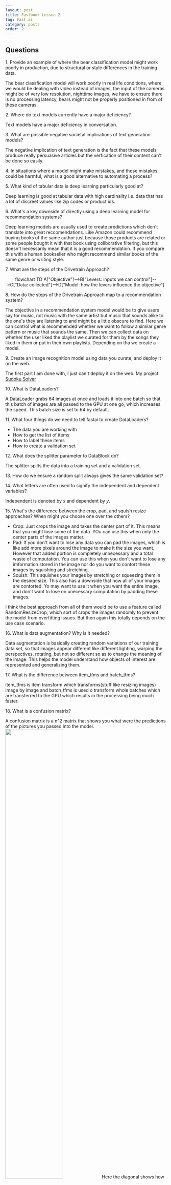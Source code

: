 ```yaml
---
layout: post
title: Fastbook Lesson 2
tag: Fast.ai
category: posts
order: 2
---
```

## Questions

<div class="admonition note">
<p class="admonition-title">1. Provide an example of where the bear classification model might work poorly in production, due to structural or style differences in the training data.</p><p>The bear classfication model will work poorly in real life conditions, where we would be dealing with video instead of images, the input of the cameras might be of very low resolution, nighttime images, we have to ensure there is no processing latency, bears might not be properly positioned in from of these cameras.</p></div>
<div class="admonition note"><p class="admonition-title">2. Where do text models currently have a major deficiency?</p><p>Text models have a major deficiency in conversation.</p></div>
<div class="admonition note"><p class="admonition-title">3. What are possible negative societal implications of text generation models?</p><p>The negative implication of text generation is the fact that these models produce really persuasive articles but the verfication of their content can't be done so easily.</p></div>
<div class="admonition note"><p class="admonition-title">4. In situations where a model might make mistakes, and those mistakes could be harmful, what is a good alternative to automating a process?</p><p></p></div>
<div class="admonition note"><p class="admonition-title">5. What kind of tabular data is deep learning particularly good at?</p><p>Deep learning is good at tabular data with high cardinality i.e. data that has a lot of discreet values like zip codes or product ids.</p></div>
<div class="admonition note"><p class="admonition-title">6. What's a key downside of directly using a deep learning model for recommendation systems?</p><p>Deep learning models are usually used to create predictions which don't translate into great reccomendations. Like Amazon could recommend buying books of the same author just because those products are related or some people bought it with that book using collborative filtering, but this doesn't necessarily mean that it is a good recommendation. If you compare this with a human bookseller who might recommend similar books of the same genre or writing style.</p></div>
<div class="admonition note"><p class="admonition-title">7. What are the steps of the Drivetrain Approach?</p><p><div class="mermaid" align="center" height="70%" width="70%">
    flowchart TD
    A["Objective"]-->B["Levers: inputs we can control"]-->C["Data: collected"]-->D["Model: how the levers influence the objective"]
</div></p></div>
<div class="admonition note"><p class="admonition-title">8. How do the steps of the Drivetrain Approach map to a recommendation system?</p><p>The objective in a recommendation system model would be to give users say for music, not music with the same artist but music that sounds alike to the one's they are listening to and might be a little obscure to find. Here we can control what is recommended whether we want to follow a similar genre pattern or music that sounds the same. Then we can collect data on whether the user liked the playlist we curated for them by the songs they liked in them or put in their own playlists. Depending on tha we create a model.</p></div>
<div class="admonition note"><p class="admonition-title">9. Create an image recognition model using data you curate, and deploy it on the web.</p>The first part I am done with, I just can't deploy it on the web. My project: <a href="https://github.com/psymbio/sudoku-solver-v1">Sudoku Solver</a><p></p></div>
<div class="admonition note"><p class="admonition-title">10. What is DataLoaders?</p><p>A DataLoader grabs 64 images at once and loads it into one batch so that this batch of images are all passed to the GPU at one go, which increases the speed. This batch size is set to 64 by default.</p></div>
<div class="admonition note"><p class="admonition-title">11. What four things do we need to tell fastai to create DataLoaders?</p><p><ul><li>The data you are working with</li><li>How to get the list of items</li><li>How to label these items</li><li>How to create a validation set</li></ul></p></div>
<div class="admonition note"><p class="admonition-title">12. What does the splitter parameter to DataBlock do?</p><p>The splitter spilts the data into a training set and a validation set.</p></div>
<div class="admonition note"><p class="admonition-title">13. How do we ensure a random split always gives the same validation set?</p><p></p></div>
<div class="admonition note"><p class="admonition-title">14. What letters are often used to signify the independent and dependent variables?</p><p>Independent is denoted by <i>x</i> and dependent by <i>y</i>.</p></div>
<div class="admonition note"><p class="admonition-title">15. What's the difference between the crop, pad, and squish resize approaches? When might you choose one over the others?</p><p><ul><li>Crop: Just crops the image and takes the center part of it. This means that you might lose some of the data. YOu can use this when only the center parts of the images matter.</li><li>Pad: If you don't want to lose any data you can pad the images, which is like add more pixels around the image to make it the size you want. However that added portion is completely unnecessary and a total waste of computation. You can use this when you don't want to lose any imformation stored in the image nor do you want to contort these images by squishing and stretching.</li><li>Squish: This squishes your images by stretching or squeezing them in the desired size. This also has a downside that now all of your images are contorted. Yo may want to use it when you want the entire image, and don't want to lose on unecessary computation by padding these images.</li></ul>I think the best approach from all of them would be to use a feature called RandomResizeCrop, which sort of crops the images randomly to prevent the model from overfitting issues. But then again this totally depends on the use case scenario.</p></div>
<div class="admonition note"><p class="admonition-title">16. What is data augmentation? Why is it needed?</p><p>Data augmentation is basically creating random variations of our training data set, so that images appear different like different lighting, warping the perspectives, rotating, but not so different so as to change the meaning of the image. This helps the model understand how objects of interest are represented and generalizing them.</p></div>
<div class="admonition note"><p class="admonition-title">17. What is the difference between item_tfms and batch_tfms?</p><p>item_tfms is item transform which transforms(stuff like resizing images) image by image and batch_tfms is used o transform whole batches which are transferred to the GPU which results in the processing being much faster.</p></div>
<div class="admonition note"><p class="admonition-title">18. What is a confusion matrix?</p><p>A confusion matrix is a n^2 matrix that shows you what were the predictions of the pictures you passed into the model.<img alt="" src="/images/2021/fastai/confusion-matrix.png" height="60%" width="60%">Here the diagonal shows how many of the images were actually predicted correctly.</p></div>
<div class="admonition note"><p class="admonition-title">19. What does export save?</p><p><div class="inlinecode">export</div> saves both the architecture, as well as the trained parameters of the neural network architecture. It also saves how the DataLoaders are defined.</p></div>
<div class="admonition note"><p class="admonition-title">20. What is it called when we use a model for getting predictions, instead of training?</p><p></p></div>
<div class="admonition note"><p class="admonition-title">21. What are IPython widgets?</p><p>Create GUIs in Jupyter Notebooks itself, so you can prototype and build applications.</p></div>
<div class="admonition note"><p class="admonition-title">22. When might you want to use CPU for deployment? When might GPU be better?</p><p>You might want to use a CPU when you don's have as much processing to do, maybe you are working with simple image data and need to deploy your work for cheap. Whereas you might want to use a GPU where your dealing with video data which would take a lot of processing time on a general CPU. GPUs are best for doing identical work in parallel. If you will be analyzing single pieces of data at a time (like a single image or single sentence), then CPUs may be more cost effective instead, especially with more market competition for CPU servers versus GPU servers. GPUs could be used if you collect user responses into a batch at a time, and perform inference on the batch. This may require the user to wait for model predictions. Additionally, there are many other complexities when it comes to GPU inference, like memory management and queuing of the batches.</p></div>
<div class="admonition note"><p class="admonition-title">23. What are the downsides of deploying your app to a server, instead of to a client (or edge) device such as a phone or PC?</p><p>Maybe this question needs a little reframing. Deploying your app to an edge device leads to a lot of privacy concerns, latency, version control problems, load balancing issues, scalibility issues and it is just a mess. Deploying it to a server is much more efficient and ergonomical. YOu have more control over the environment and none of those issues are found here.</p></div>
<div class="admonition note"><p class="admonition-title">24. What are three examples of problems that could occur when rolling out a bear warning system in practice?</p><p>The bear classfication model will work poorly in real life conditions, where we would be dealing with video instead of images, the input of the cameras might be of very low resolution, nighttime images, we have to ensure there is no processing latency, bears might not be properly positioned in from of these cameras.</p></div>
<div class="admonition note"><p class="admonition-title">25. What is "out-of-domain data"?</p><p>The data you've trained on is different from the data your model shall see during production. Even having a diverse team can help coming up with a wider dataset, but there isn't any technical solution to this problem.</p></div>
<div class="admonition note"><p class="admonition-title">26. What is "domain shift"?</p><p>Domain shift is when you start out with data that might be in your domain, but then over time the type of data changes a lot and then again your model isn't abe to adapt to it. An easy solution is using a transfer learning on a daily basis so that your model can gradually adapt to the new data. Maybe then even fine tuning it to make it better would work out.</p></div>
<div class="admonition tubelight"><p class="admonition-title">Biased data</p><p>All data is biased. Timnit Gebru suggested in a paper that we define how this data is collected, so that in the longer run biased results don't backfire on us and we understand the limitations of that specific collected dataset.</p></div>
<div class="admonition note"><p class="admonition-title">27. What are the three steps in the deployment process?</p><p>The three steps in the deployment process are:<ul><li>Manual process: Run the model in parallel and have humans check all of the predictions.</li><li>Limited scope deployment: Have it run in a environment limited by either time or space, this should be done under human supervision.</li><li>Gradual expansion: There should be good reporting systems in place, and you should always consider what could go wrong.</li></ul></p></div>
<div class="admonition note"><p class="admonition-title">28. What is a p value?</p><p>Often times we take a dataset so small that we start seeing relationships betweeen the inputs coincidently, that is why to verify them we use a p value. We start off with a null hypothesis which says there is no relationship then we collect independent and dependent variables. After this we calculate the percentage of the time we would see that relationship. A p-value is the probability of an observed result assuming the null hypothesis is true. But it is not always that p values are to be trusted extra reading: <a href="https://www.amstat.org/asa/files/pdfs/p-valuestatement.pdf">American Statistical Association on p-values</a> and <a href="https://www.fharrell.com/post/nhst-never/">Frank Harrell's Null Hypothesis Significance Testing Never Worked</a></p></div>
<div class="admonition note"><p class="admonition-title">29. What is a prior?</p><p></p></div>

## Further Research

<div class="admonition hint"><p class="admonition-title">1. Consider how the Drivetrain Approach maps to a project or problem you're interested in.</p><p></p></div>
<div class="admonition hint"><p class="admonition-title">2. When might it be best to avoid certain types of data augmentation?</p><p></p></div>
<div class="admonition hint"><p class="admonition-title">3. For a project you're interested in applying deep learning to, consider the thought experiment "What would happen if it went really, really well?"</p><p></p></div>
<div class="admonition hint"><p class="admonition-title">4. Start a blog, and write your first blog post. For instance, write about what you think deep learning might be useful for in a domain you're interested in.</p><p>Huh, a blog you say... Yeah, I'll think about it.</p></div>
